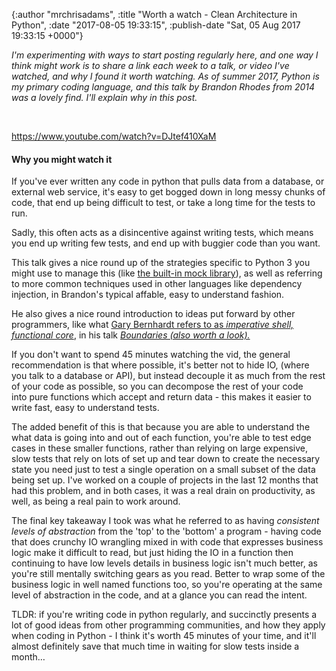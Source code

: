 

{:author "mrchrisadams", :title "Worth a watch - Clean Architecture in Python", :date "2017-08-05 19:33:15", :publish-date "Sat, 05 Aug 2017 19:33:15 +0000"}



<!-- content below -->

<em>I'm experimenting with ways to start posting regularly here, and one way I think might work is to share a link each week to a talk, or video I've watched, and why I found it worth watching. As of summer 2017, Python is my primary coding language, and this talk by Brandon Rhodes from 2014 was a lovely find. I'll explain why in this post.</em>

&nbsp;

https://www.youtube.com/watch?v=DJtef410XaM

<h4>Why you might watch it</h4>

If you've ever written any code in python that pulls data from a database, or external web service, it's easy to get bogged down in long messy chunks of code, that end up being difficult to test, or take a long time for the tests to run.

Sadly, this often acts as a disincentive against writing tests, which means you end up writing few tests, and end up with buggier code than you want.

This talk gives a nice round up of the strategies specific to Python 3 you might use to manage this (like <a href="https://docs.python.org/3/library/unittest.mock.html">the built-in mock library</a>), as well as referring to more common techniques used in other languages like dependency injection, in Brandon's typical affable, easy to understand fashion.

He also gives a nice round introduction to ideas put forward by other programmers, like what <a href="https://www.destroyallsoftware.com/screencasts/catalog/functional-core-imperative-shell">Gary Bernhardt refers to as <em>imperative shell, functional core</em></a>, in his talk<em> <a href="https://www.destroyallsoftware.com/talks/boundaries">Boundaries (also worth a look).</a></em>

If you don't want to spend 45 minutes watching the vid, the general recommendation is that where possible, it's better not to hide IO, (where you talk to a database or API), but instead decouple it as much from the rest of your code as possible, so you can decompose the rest of your code into pure functions which accept and return data - this makes it easier to write fast, easy to understand tests.

The added benefit of this is that because you are able to understand the what data is going into and out of each function, you're able to test edge cases in these smaller functions, rather than relying on large expensive, slow tests that rely on lots of set up and tear down to create the necessary state you need just to test a single operation on a small subset of the data being set up. I've worked on a couple of projects in the last 12 months that had this problem, and in both cases, it was a real drain on productivity, as well, as being a real pain to work around.

The final key takeaway I took was what he referred to as having <em>consistent levels of abstraction </em>from the 'top' to the 'bottom' a program - having code that does crunchy IO wrangling mixed in with code that expresses business logic make it difficult to read, but just hiding the IO in a function then continuing to have low levels details in business logic isn't much better, as you're still mentally switching gears as you read. Better to wrap some of the business logic in well named functions too, so you're operating at the same level of abstraction in the code, and at a glance you can read the intent.

TLDR: if you're writing code in python regularly, and succinctly presents a lot of good ideas from other programming communities, and how they apply when coding in Python - I think it's worth 45 minutes of your time, and it'll almost definitely save that much time in waiting for slow tests inside a month…

&nbsp;

